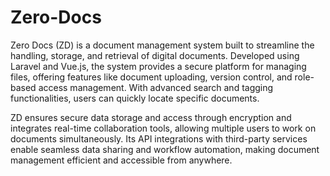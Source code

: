 # Zero-Docs
Zero Docs (ZD) is a document management system built to streamline the handling, storage, and retrieval of digital documents. Developed using Laravel and Vue.js,
the system provides a secure platform for managing files, offering features like document uploading,
version control, and role-based access management. With advanced search and tagging functionalities, users can quickly locate specific documents.

ZD ensures secure data storage and access through encryption and integrates real-time collaboration tools, allowing multiple users to work on documents simultaneously. 
Its API integrations with third-party services enable seamless data sharing and workflow automation, making document management efficient and accessible from anywhere.
